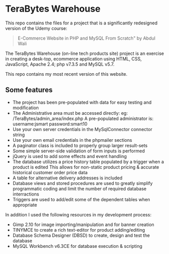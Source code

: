 # TeraBytes Warehouse

This repo contains the files for a project that is a significantly redesigned version of the Udemy course:
> E-Commerce Website in PHP and MySQL From Scratch" by Abdul Wali

The TeraBytes Warehouse (on-line tech products site) project is an exercise in creating a desk-top, ecommerce application using HTML, CSS, JavaScript, Apache 2.4; php v7.3.5 and MySQL v5.7.

This repo contains my most recent version of this website.

## Some features

- The project has been pre-populated with data for easy testing and modification
- The Administrative area must be accessed directly: eg: /TeraBytes/admin_area/index.php
    A pre-populated administrator is: username:jsmart password:smart10
- Use your own server credentials in the MySqlConnector connector string
- Use your own email credentials in the phpmailer sections
- A paginator class is included to properly group larger result-sets
- Some simple server-side validation of form inputs is performed
- jQuery is used to add some effects and event handling
- The database utilizes a price history table populated by a trigger when a product is edited
    This allows for non-static product pricing & accurate historical customer order price data
- A table for alternative delivery addresses is included
- Database views and stored procedures are used to greatly simplify programmatic coding and
    limit the number of required database interractions
- Triggers are used to add/edit some of the dependent tables when appropriate

In addition I used the following resources in my development process:

- Gimp 2.10 for image importing/manipulation and for banner creation
- TINYMCE to create a rich text-editor for product adding/editing
- Database Schema Designer (DBSD) to create, design and test the database
- MySQL Workbench v6.3CE for database execution & scripting
